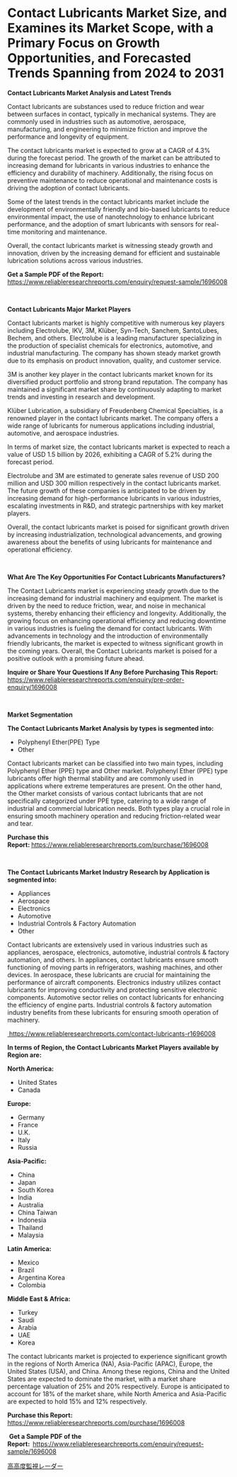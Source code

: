 <p><h1>Contact Lubricants Market Size, and Examines its Market Scope, with a Primary Focus on Growth Opportunities, and Forecasted Trends Spanning from 2024 to 2031</h1></p><p><strong>Contact Lubricants Market Analysis and Latest Trends</strong></p>
<p><p>Contact lubricants are substances used to reduce friction and wear between surfaces in contact, typically in mechanical systems. They are commonly used in industries such as automotive, aerospace, manufacturing, and engineering to minimize friction and improve the performance and longevity of equipment.</p><p>The contact lubricants market is expected to grow at a CAGR of 4.3% during the forecast period. The growth of the market can be attributed to increasing demand for lubricants in various industries to enhance the efficiency and durability of machinery. Additionally, the rising focus on preventive maintenance to reduce operational and maintenance costs is driving the adoption of contact lubricants.</p><p>Some of the latest trends in the contact lubricants market include the development of environmentally friendly and bio-based lubricants to reduce environmental impact, the use of nanotechnology to enhance lubricant performance, and the adoption of smart lubricants with sensors for real-time monitoring and maintenance.</p><p>Overall, the contact lubricants market is witnessing steady growth and innovation, driven by the increasing demand for efficient and sustainable lubrication solutions across various industries.</p></p>
<p><strong>Get a Sample PDF of the Report:&nbsp;</strong> <a href="https://www.reliableresearchreports.com/enquiry/request-sample/1696008">https://www.reliableresearchreports.com/enquiry/request-sample/1696008</a></p>
<p>&nbsp;</p>
<p><strong>Contact Lubricants Major Market Players</strong></p>
<p><p>Contact lubricants market is highly competitive with numerous key players including Electrolube, IKV, 3M, Klüber, Syn-Tech, Sanchem, SantoLubes, Bechem, and others. Electrolube is a leading manufacturer specializing in the production of specialist chemicals for electronics, automotive, and industrial manufacturing. The company has shown steady market growth due to its emphasis on product innovation, quality, and customer service. </p><p>3M is another key player in the contact lubricants market known for its diversified product portfolio and strong brand reputation. The company has maintained a significant market share by continuously adapting to market trends and investing in research and development. </p><p>Klüber Lubrication, a subsidiary of Freudenberg Chemical Specialties, is a renowned player in the contact lubricants market. The company offers a wide range of lubricants for numerous applications including industrial, automotive, and aerospace industries. </p><p>In terms of market size, the contact lubricants market is expected to reach a value of USD 1.5 billion by 2026, exhibiting a CAGR of 5.2% during the forecast period. </p><p>Electrolube and 3M are estimated to generate sales revenue of USD 200 million and USD 300 million respectively in the contact lubricants market. The future growth of these companies is anticipated to be driven by increasing demand for high-performance lubricants in various industries, escalating investments in R&D, and strategic partnerships with key market players. </p><p>Overall, the contact lubricants market is poised for significant growth driven by increasing industrialization, technological advancements, and growing awareness about the benefits of using lubricants for maintenance and operational efficiency.</p></p>
<p>&nbsp;</p>
<p><strong>What Are The Key Opportunities For Contact Lubricants Manufacturers?</strong></p>
<p><p>The Contact Lubricants market is experiencing steady growth due to the increasing demand for industrial machinery and equipment. The market is driven by the need to reduce friction, wear, and noise in mechanical systems, thereby enhancing their efficiency and longevity. Additionally, the growing focus on enhancing operational efficiency and reducing downtime in various industries is fueling the demand for contact lubricants. With advancements in technology and the introduction of environmentally friendly lubricants, the market is expected to witness significant growth in the coming years. Overall, the Contact Lubricants market is poised for a positive outlook with a promising future ahead.</p></p>
<p><strong>Inquire or Share Your Questions If Any Before Purchasing This Report:</strong> <a href="https://www.reliableresearchreports.com/enquiry/pre-order-enquiry/1696008">https://www.reliableresearchreports.com/enquiry/pre-order-enquiry/1696008</a></p>
<p>&nbsp;</p>
<p><strong>Market Segmentation</strong></p>
<p><strong>The Contact Lubricants Market Analysis by types is segmented into:</strong></p>
<p><ul><li>Polyphenyl Ether(PPE) Type</li><li>Other</li></ul></p>
<p><p>Contact lubricants market can be classified into two main types, including Polyphenyl Ether (PPE) type and Other market. Polyphenyl Ether (PPE) type lubricants offer high thermal stability and are commonly used in applications where extreme temperatures are present. On the other hand, the Other market consists of various contact lubricants that are not specifically categorized under PPE type, catering to a wide range of industrial and commercial lubrication needs. Both types play a crucial role in ensuring smooth machinery operation and reducing friction-related wear and tear.</p></p>
<p><strong>Purchase this Report:&nbsp;</strong><a href="https://www.reliableresearchreports.com/purchase/1696008">https://www.reliableresearchreports.com/purchase/1696008</a></p>
<p>&nbsp;</p>
<p><strong>The Contact Lubricants Market Industry Research by Application is segmented into:</strong></p>
<p><ul><li>Appliances</li><li>Aerospace</li><li>Electronics</li><li>Automotive</li><li>Industrial Controls & Factory Automation</li><li>Other</li></ul></p>
<p><p>Contact lubricants are extensively used in various industries such as appliances, aerospace, electronics, automotive, industrial controls & factory automation, and others. In appliances, contact lubricants ensure smooth functioning of moving parts in refrigerators, washing machines, and other devices. In aerospace, these lubricants are crucial for maintaining the performance of aircraft components. Electronics industry utilizes contact lubricants for improving conductivity and protecting sensitive electronic components. Automotive sector relies on contact lubricants for enhancing the efficiency of engine parts. Industrial controls & factory automation industry benefits from these lubricants for ensuring smooth operation of machinery.</p></p>
<p><a href="https://www.reliableresearchreports.com/contact-lubricants-r1696008">&nbsp;https://www.reliableresearchreports.com/contact-lubricants-r1696008</a></p>
<p><strong>In terms of Region, the Contact Lubricants Market Players available by Region are:</strong></p>
<p>
    <p> <strong> North America: </strong>
        <ul>
            <li>United States</li>
            <li>Canada</li>
        </ul>
        </p> 
    <p> <strong> Europe: </strong>
        <ul>
            <li>Germany</li>
            <li>France</li>
            <li>U.K.</li>
            <li>Italy</li>
            <li>Russia</li>
        </ul>
        </p> 
    <p> <strong> Asia-Pacific: </strong>
        <ul>
            <li>China</li>
            <li>Japan</li>
            <li>South Korea</li>
            <li>India</li>
            <li>Australia</li>
            <li>China Taiwan</li>
            <li>Indonesia</li>
            <li>Thailand</li>
            <li>Malaysia</li>
        </ul>
        </p> 
    <p> <strong> Latin America: </strong>
        <ul>
            <li>Mexico</li>
            <li>Brazil</li>
            <li>Argentina Korea</li>
            <li>Colombia</li>
        </ul>
        </p> 
    <p> <strong> Middle East & Africa: </strong>
        <ul>
            <li>Turkey</li>
            <li>Saudi</li>
            <li>Arabia</li>
            <li>UAE</li>
            <li>Korea</li>
        </ul>
    </p>
    </p>
<p><p>The contact lubricants market is projected to experience significant growth in the regions of North America (NA), Asia-Pacific (APAC), Europe, the United States (USA), and China. Among these regions, China and the United States are expected to dominate the market, with a market share percentage valuation of 25% and 20% respectively. Europe is anticipated to account for 18% of the market share, while North America and Asia-Pacific are expected to hold 15% and 12% respectively.</p></p>
<p><strong>Purchase this Report: </strong><a href="https://www.reliableresearchreports.com/purchase/1696008">https://www.reliableresearchreports.com/purchase/1696008</a></p>
<p>&nbsp;<strong>Get a Sample PDF of the Report:&nbsp;&nbsp;</strong><a href="https://www.reliableresearchreports.com/enquiry/request-sample/1696008">https://www.reliableresearchreports.com/enquiry/request-sample/1696008</a></p>
<p><strong></strong></p>
<p><p><a href="https://medium.com/@ferneconroy11/%E9%AB%98%E9%AB%98%E5%BA%A6%E7%9B%A3%E8%A6%96%E3%83%AC%E3%83%BC%E3%83%80%E3%83%BC%E5%B8%82%E5%A0%B4%E3%81%AE%E3%82%B5%E3%82%A4%E3%82%BA-%E5%B8%82%E5%A0%B4%E3%81%AE%E5%B1%95%E6%9C%9B%E3%81%A8%E5%B8%82%E5%A0%B4%E3%81%AE%E4%BA%88%E6%B8%AC-2024%E5%B9%B4%E3%81%8B%E3%82%892031%E5%B9%B4%E3%81%BE%E3%81%A7-b9ddda344df4">高高度監視レーダー</a></p></p>